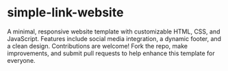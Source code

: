 # simple-link-website
A minimal, responsive website template with customizable HTML, CSS, and JavaScript. Features include social media integration, a dynamic footer, and a clean design. Contributions are welcome! Fork the repo, make improvements, and submit pull requests to help enhance this template for everyone.
